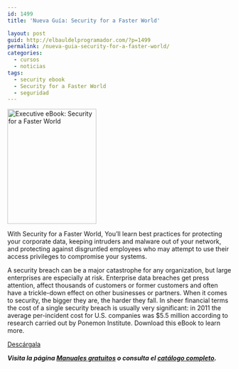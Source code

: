 ```yaml
---
id: 1499
title: 'Nueva Guía: Security for a Faster World'

layout: post
guid: http://elbauldelprogramador.com/?p=1499
permalink: /nueva-guia-security-for-a-faster-world/
categories:
  - cursos
  - noticias
tags:
  - security ebook
  - Security for a Faster World
  - seguridad
---
```

[<img src="http://elbauldelprogramador.com/content/uploads/2013/03/Executive-eBook-Security-for-a-Faster-World.gif" alt="Executive eBook: Security for a Faster World" width="200" height="259" class="alignleft size-full wp-image-1500" />][1]

With Security for a Faster World, You&#8217;ll learn best practices for protecting your corporate data, keeping intruders and malware out of your network, and protecting against disgruntled employees who may attempt to use their access privileges to compromise your systems.

A security breach can be a major catastrophe for any organization, but large enterprises are especially at risk. Enterprise data breaches get press attention, affect thousands of customers or former customers and often have a trickle-down effect on other businesses or partners. When it comes to security, the bigger they are, the harder they fall. In sheer financial terms the cost of a single security breach is usually very significant: in 2011 the average per-incident cost for U.S. companies was $5.5 million according to research carried out by Ponemon Institute. Download this eBook to learn more.

<div class="button-container">
  <a href="http://elbauldelprogramador.tradepub.com/c/pubRD.mpl?sr=oc&#038;_t=oc:&#038;pc=w_hp357" target="_blank" class="wi-button style-3">Descárgala<i class="icon-download icon-2x"></i></a>
</div>

***Visita la página [Manuales gratuitos][2] o consulta el [catálogo completo][3].*** 



 [1]: http://elbauldelprogramador.tradepub.com/c/pubRD.mpl?sr=oc&_t=oc:&pc=w_hp357/prgm.cgi
 [2]: /manuales-gratuitos/
 [3]: http://elbauldelprogramador.tradepub.com/category/information-technology/1207/ "Catálogo completo de Guías gratuítas "